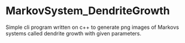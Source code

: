 # MarkovSystem_DendriteGrowth
Simple cli program written on c++ to generate png images of Markovs systems called dendrite growth with given parameters.
